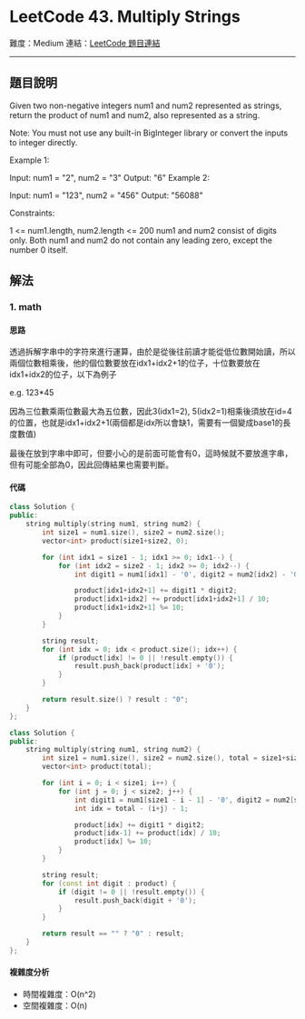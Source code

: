 # LeetCode 43. Multiply Strings

難度：Medium
連結：[LeetCode 題目連結](https://leetcode.com/problems/multiply-strings/)

---

## 題目說明

Given two non-negative integers num1 and num2 represented as strings, return the product of num1 and num2, also represented as a string.

Note: You must not use any built-in BigInteger library or convert the inputs to integer directly.

 

Example 1:

Input: num1 = "2", num2 = "3"
Output: "6"
Example 2:

Input: num1 = "123", num2 = "456"
Output: "56088"
 

Constraints:

1 <= num1.length, num2.length <= 200
num1 and num2 consist of digits only.
Both num1 and num2 do not contain any leading zero, except the number 0 itself.

## 解法
### 1. math
#### 思路

透過拆解字串中的字符來進行運算，由於是從後往前讀才能從低位數開始讀，所以兩個位數相乘後，他的個位數要放在idx1+idx2+1的位子，十位數要放在idx1+idx2的位子，以下為例子

e.g. 123*45

因為三位數乘兩位數最大為五位數，因此3(idx1=2), 5(idx2=1)相乘後須放在id=4的位置，也就是idx1+idx2+1(兩個都是idx所以會缺1，需要有一個變成base1的長度數值)

最後在放到字串中即可，但要小心的是前面可能會有0，這時候就不要放進字串，但有可能全部為0，因此回傳結果也需要判斷。

#### 代碼
```c++
class Solution {
public:
    string multiply(string num1, string num2) {
        int size1 = num1.size(), size2 = num2.size();
        vector<int> product(size1+size2, 0);

        for (int idx1 = size1 - 1; idx1 >= 0; idx1--) {
            for (int idx2 = size2 - 1; idx2 >= 0; idx2--) {
                int digit1 = num1[idx1] - '0', digit2 = num2[idx2] - '0';

                product[idx1+idx2+1] += digit1 * digit2;
                product[idx1+idx2] += product[idx1+idx2+1] / 10;
                product[idx1+idx2+1] %= 10;
            }
        }

        string result;
        for (int idx = 0; idx < product.size(); idx++) {
            if (product[idx] != 0 || !result.empty()) {
                result.push_back(product[idx] + '0');
            }
        }

        return result.size() ? result : "0";
    }
};
```
```c++
class Solution {
public:
    string multiply(string num1, string num2) {
        int size1 = num1.size(), size2 = num2.size(), total = size1+size2;
        vector<int> product(total);

        for (int i = 0; i < size1; i++) {
            for (int j = 0; j < size2; j++) {
                int digit1 = num1[size1 - i - 1] - '0', digit2 = num2[size2 - j - 1] - '0';
                int idx = total - (i+j) - 1;

                product[idx] += digit1 * digit2;
                product[idx-1] += product[idx] / 10;
                product[idx] %= 10;
            }
        }

        string result;
        for (const int digit : product) {
            if (digit != 0 || !result.empty()) {
                result.push_back(digit + '0');
            }
        }

        return result == "" ? "0" : result;
    }
};
```

#### 複雜度分析

- 時間複雜度：O(n^2)
- 空間複雜度：O(n)
